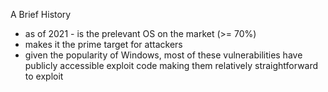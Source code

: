 A Brief History

- as of 2021 - is the prelevant OS on the market (>= 70%)
- makes it the prime target for attackers
- given the popularity of Windows, most of these vulnerabilities have publicly accessible exploit code making them relatively straightforward to exploit